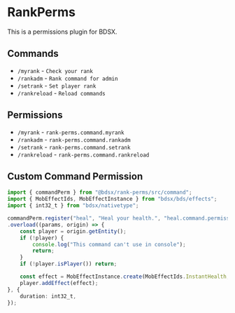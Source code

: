 # RankPerms
This is a permissions plugin for BDSX.

## Commands
* `/myrank` - `Check your rank`
* `/rankadm` - `Rank command for admin`
* `/setrank` - `Set player rank`
* `/rankreload` - `Reload commands`

## Permissions
* `/myrank` - `rank-perms.command.myrank`
* `/rankadm` - `rank-perms.command.rankadm`
* `/setrank` - `rank-perms.command.setrank`
* `/rankreload` - `rank-perms.command.rankreload`

## Custom Command Permission
```ts
import { commandPerm } from "@bdsx/rank-perms/src/command";
import { MobEffectIds, MobEffectInstance } from "bdsx/bds/effects";
import { int32_t } from "bdsx/nativetype";

commandPerm.register("heal", "Heal your health.", "heal.command.permission")
.overload((params, origin) => {
    const player = origin.getEntity();
    if (!player) {
        console.log("This command can't use in console");
        return;
    }
    if (!player.isPlayer()) return;

    const effect = MobEffectInstance.create(MobEffectIds.InstantHealth, params.duration, 20);
    player.addEffect(effect);
}, {
    duration: int32_t,
});
```
